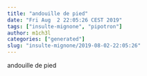 ```yaml
---
title: "andouille de pied"
date: "Fri Aug  2 22:05:26 CEST 2019"
tags: ["insulte-mignone", "pipotron"]
author: m1ch3l
categories: ["generated"]
slug: "insulte-mignone/2019-08-02-22:05:26"
---
```


andouille de pied
